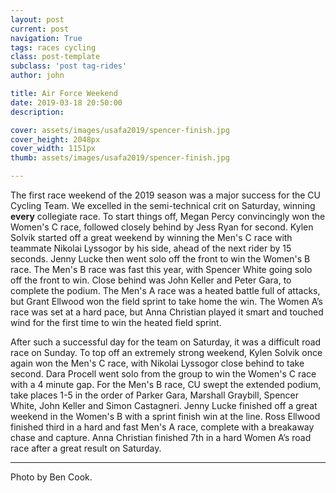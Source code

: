 ```yaml
---
layout: post
current: post
navigation: True
tags: races cycling
class: post-template
subclass: 'post tag-rides'
author: john

title: Air Force Weekend
date: 2019-03-18 20:50:00
description: 

cover: assets/images/usafa2019/spencer-finish.jpg
cover_height: 2048px
cover_width: 1151px
thumb: assets/images/usafa2019/spencer-finish.jpg

---
```


The first race weekend of the 2019 season was a major success for the CU Cycling Team. We excelled in the semi-technical crit on Saturday, winning **every** collegiate race. To start things off, Megan Percy convincingly won the Women's C race, followed closely behind by Jess Ryan for second. Kylen Solvik started off a great weekend by winning the Men's C race with teammate Nikolai Lyssogor by his side, ahead of the next rider by 15 seconds. Jenny Lucke then went solo off the front to win the Women's B race. The Men's B race was fast this year, with Spencer White going solo off the front to win. Close behind was John Keller and Peter Gara, to complete the podium. The Men's A race was a heated battle full of attacks, but Grant Ellwood won the field sprint to take home the win. The Women A’s race was set at a hard pace, but Anna Christian played it smart and touched wind for the first time to win the heated field sprint. 

After such a successful day for the team on Saturday, it was a difficult road race on Sunday. To top off an extremely strong weekend, Kylen Solvik once again won the Men's C race, with Nikolai Lyssogor close behind to take second. Dara Procell went solo from the group to win the Women's C race with a 4 minute gap. For the Men's B race, CU swept the extended podium, take places 1-5 in the order of Parker Gara, Marshall Graybill, Spencer White, John Keller and Simon Castagneri. Jenny Lucke finished off a great weekend in the Women's B with a sprint finish win at the line. Ross Ellwood finished third in a hard and fast Men's A race, complete with a breakaway chase and capture. Anna Christian finished 7th in a hard Women A’s road race after a great result on Saturday.


---
Photo by Ben Cook.